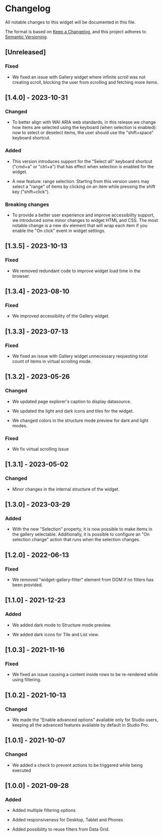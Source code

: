# Changelog

All notable changes to this widget will be documented in this file.

The format is based on [Keep a Changelog](https://keepachangelog.com/en/1.0.0/), and this project adheres to [Semantic Versioning](https://semver.org/spec/v2.0.0.html).

## [Unreleased]

### Fixed

-   We fixed an issue with Gallery widget where infinite scroll was not creating scroll, blocking the user from scrolling and fetching more items.

## [1.4.0] - 2023-10-31

### Changed

-   To better align with WAI ARIA web standards, in this release we change how items are selected using the keyboard (when selection is enabled): now to select or deselect items, the user should use the "shift+space" keyboard shortcut.

### Added

-   This version introduces support for the "Select all" keyboard shortcut ("cmd+a" or "ctrl+a") that has effect when selection is enabled for the widget.

-   A new feature: range selection. Starting from this version users may select a "range" of items by clicking on an item while pressing the shift key ("shift+click").

### Breaking changes

-   To provide a better user experience and improve accessibility support, we introduced some minor changes to widget HTML and CSS. The most notable change is a new div element that will wrap each item if you enable the "On click" event in widget settings.

## [1.3.5] - 2023-10-13

### Fixed

-   We removed redundant code to improve widget load time in the browser.

## [1.3.4] - 2023-08-10

### Fixed

-   We improved accessibility of the Gallery widget.

## [1.3.3] - 2023-07-13

### Fixed

-   We fixed an issue with Gallery widget unnecessary requesting total count of items in virtual scrolling mode.

## [1.3.2] - 2023-05-26

### Changed

-   We updated page explorer's caption to display datasource.

-   We updated the light and dark icons and tiles for the widget.

-   We changed colors in the structure mode preview for dark and light modes.

### Fixed

-   We fix virtual scrolling issue

## [1.3.1] - 2023-05-02

### Changed

-   Minor changes in the internal structure of the widget.

## [1.3.0] - 2023-03-29

### Added

-   With the new "Selection" property, it is now possible to make items in the gallery selectable. Additionally, it is possible to configure an "On selection change" action that runs when the selection changes.

## [1.2.0] - 2022-06-13

### Fixed

-   We removed "widget-gallery-filter" element from DOM if no filters has been provided.

## [1.1.0] - 2021-12-23

### Added

-   We added dark mode to Structure mode preview.

-   We added dark icons for Tile and List view.

## [1.0.3] - 2021-11-16

### Fixed

-   We fixed an issue causing a content inside rows to be re-rendered while using filtering.

## [1.0.2] - 2021-10-13

### Changed

-   We made the "Enable advanced options" available only for Studio users, keeping all the advanced features available by default in Studio Pro.

## [1.0.1] - 2021-10-07

### Changed

-   We added a check to prevent actions to be triggered while being executed

## [1.0.0] - 2021-09-28

### Added

-   Added multiple filtering options

-   Added responsiveness for Desktop, Tablet and Phones

-   Added possibility to reuse filters from Data Grid.
